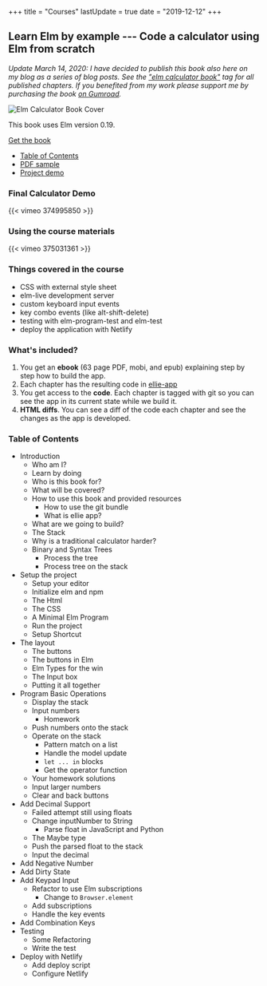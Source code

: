 +++
title = "Courses"
lastUpdate = true
date = "2019-12-12"
+++

## Learn Elm by example --- Code a calculator using Elm from scratch

*Update March 14, 2020: I have decided to publish this book also here on my blog as a series of blog posts. See the ["elm calculator book"](/tags/elm-calculator-book/) tag for all published chapters. If you benefited from my work please support me by purchasing the book [on Gumroad](https://gum.co/NwMtt).*

![Elm Calculator Book Cover](/img/courses/elm-calculator-book-cover.jpg)

This book uses Elm version 0.19.

<script src="https://gumroad.com/js/gumroad.js"></script>
<a class="link-btn text-large bg-red" href="https://gumroad.com/l/NwMtt">Get the book</a>


- [Table of Contents](#table-of-contents)
- [PDF sample](/files/elm-calculator-sample.pdf)
- [Project demo](https://elm-calculator.netlify.com/)

### Final Calculator Demo

{{< vimeo 374995850 >}}

### Using the course materials

{{< vimeo 375031361 >}}


### Things covered in the course

- CSS with external style sheet
- elm-live development server
- custom keyboard input events
- key combo events (like alt-shift-delete)
- testing with elm-program-test and elm-test
- deploy the application with Netlify

### What's included?

1. You get an **ebook** (63 page PDF, mobi, and epub) explaining step by step how to build the app.
1. Each chapter has the resulting code in [ellie-app](https://ellie-app.com)
1. You get access to the **code**. Each chapter is tagged with git so you can see the app in its current state while we build it.
1. **HTML diffs**. You can see a diff of the code each chapter and see the changes as the app is developed.

### Table of Contents

-   Introduction
    -   Who am I?
    -   Learn by doing
    -   Who is this book for?
    -   What will be covered?
    -   How to use this book and provided
        resources
        -   How to use the git bundle
        -   What is ellie app?
    -   What are we going to build?
    -   The Stack
    -   Why is a traditional calculator
        harder?
    -   Binary and Syntax Trees
        -   Process the tree
        -   Process tree on the stack
-   Setup the project
    -   Setup your editor
    -   Initialize elm and npm
    -   The Html
    -   The CSS
    -   A Minimal Elm Program
    -   Run the project
    -   Setup Shortcut
-   The layout
    -   The buttons
    -   The buttons in Elm
    -   Elm Types for the win
    -   The Input box
    -   Putting it all together
-   Program Basic Operations
    -   Display the stack
    -   Input numbers
        -   Homework
    -   Push numbers onto the stack
    -   Operate on the stack
        -   Pattern match on a list
        -   Handle the model update
        -   `let ... in` blocks
        -   Get the operator function
    -   Your homework solutions
    -   Input larger numbers
    -   Clear and back buttons
-   Add Decimal Support
    -   Failed attempt still using
        floats
    -   Change inputNumber to String
        -   Parse float in JavaScript and
            Python
    -   The Maybe type
    -   Push the parsed float to the
        stack
    -   Input the decimal
-   Add Negative Number
-   Add Dirty State
-   Add Keypad Input
    -   Refactor to use Elm
        subscriptions
        -   Change to `Browser.element`
    -   Add subscriptions
    -   Handle the key events
-   Add Combination Keys
-   Testing
    -   Some Refactoring
    -   Write the test
-   Deploy with Netlify
    -   Add deploy script
    -   Configure Netlify 
